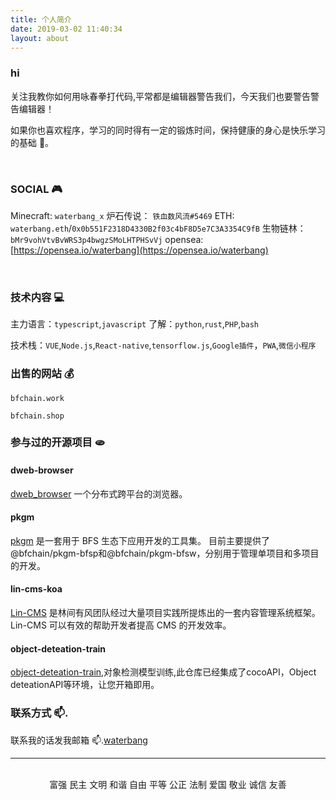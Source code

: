```yaml
---
title: 个人简介
date: 2019-03-02 11:40:34
layout: about
---
```


### hi

关注我教你如何用咏春拳打代码,平常都是编辑器警告我们，今天我们也要警告警告编辑器！

如果你也喜欢程序，学习的同时得有一定的锻炼时间，保持健康的身心是快乐学习的基础 🏃。

<br>

### SOCIAL 🎮

Minecraft: `waterbang_x`
炉石传说： `铁血数风流#5469`
ETH: `waterbang.eth`/`0x0b551F2318D4330B2f03c4bF8D5e7C3A3354C9fB`
生物链林：`bMr9vohVtvBvWRS3p4bwgzSMoLHTPHSvVj`
opensea: [https://opensea.io/waterbang](https://opensea.io/waterbang)

<br>

### 技术内容 💻

主力语言：`typescript`,`javascript`
了解：`python`,`rust`,`PHP`,`bash`

技术栈：`VUE`,`Node.js`,`React-native`,`tensorflow.js`,`Google插件`，`PWA`,`微信小程序`


### 出售的网站 💰

  `bfchain.work`

  `bfchain.shop`

### 参与过的开源项目 🫓

#### dweb-browser

[dweb_browser](https://github.com/BioforestChain/dweb_browser) 一个分布式跨平台的浏览器。

#### pkgm

[pkgm](https://github.com/BioforestChain/pkgm) 是一套用于 BFS 生态下应用开发的工具集。 目前主要提供了@bfchain/pkgm-bfsp和@bfchain/pkgm-bfsw，分别用于管理单项目和多项目的开发。

#### lin-cms-koa

[Lin-CMS](https://github.com/waterbang/lin-cms-koa) 是林间有风团队经过大量项目实践所提炼出的一套内容管理系统框架。Lin-CMS 可以有效的帮助开发者提高 CMS 的开发效率。


#### object-deteation-train

[object-deteation-train](https://github.com/waterbang/object-deteation-train),对象检测模型训练,此仓库已经集成了cocoAPI，Object deteationAPI等环境，让您开箱即用。


### 联系方式 📫.

联系我的话发我邮箱 📫.<a href="mailto:water_bang@163.com">waterbang</a>

---

<br>
<div align=center>
富强 民主 文明 和谐 自由 平等 公正 法制 爱国 敬业 诚信 友善
</div>

